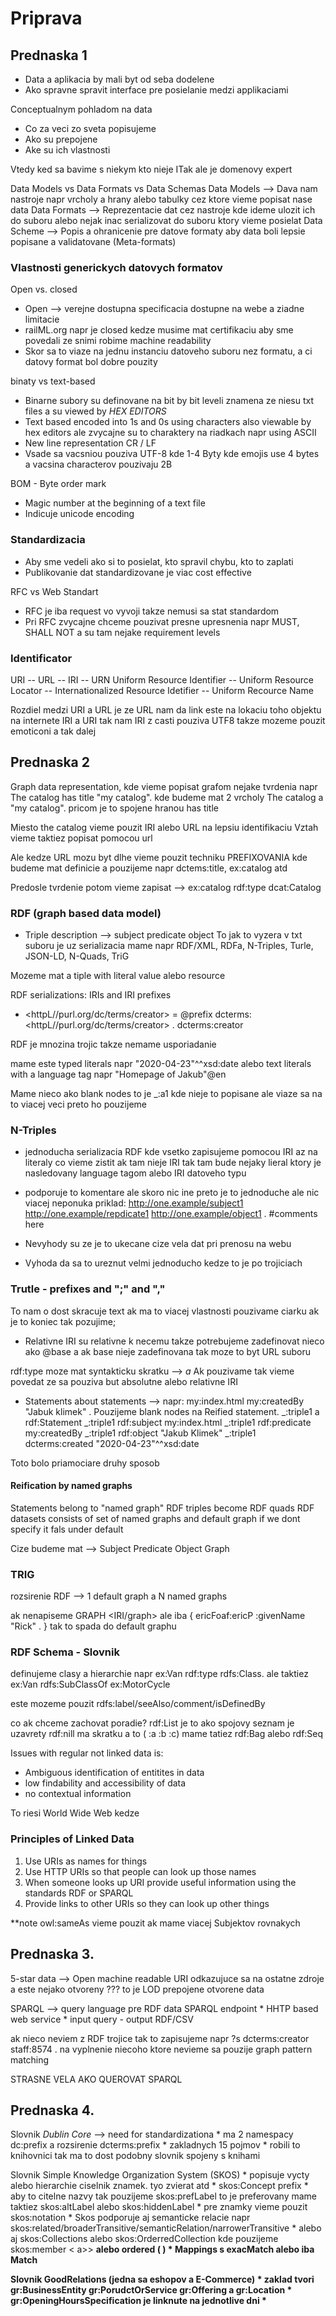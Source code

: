# Priprava

## Prednaska 1

* Data a aplikacia by mali byt od seba dodelene
* Ako spravne spravit interface pre posielanie medzi applikaciami

Conceptualnym pohladom na data
* Co za veci zo sveta popisujeme
* Ako su prepojene
* Ake su ich vlastnosti

Vtedy ked sa bavime s niekym kto nieje ITak ale je domenovy expert

Data Models vs Data Formats vs Data Schemas
Data Models --> Dava nam nastroje napr vrcholy a hrany alebo tabulky  cez ktore vieme popisat nase data
Data Formats --> Reprezentacie dat cez nastroje kde ideme ulozit ich do suboru alebo nejak inac serializovat do suboru ktory vieme posielat
Data Scheme --> Popis a ohranicenie pre datove formaty aby data boli lepsie popisane a validatovane (Meta-formats) 

### Vlastnosti generickych datovych formatov
Open vs. closed
* Open --> verejne dostupna specificacia dostupne na webe a ziadne limitacie
* railML.org napr je closed kedze musime mat certifikaciu aby sme povedali ze snimi robime
machine readability
* Skor sa to viaze na jednu instanciu datoveho suboru nez formatu, a ci datovy format bol dobre pouzity

binaty vs text-based
* Binarne subory su definovane na bit by bit leveli znamena ze niesu txt files a su viewed by *HEX EDITORS*
* Text based encoded into 1s and 0s using characters also viewable by hex editors ale zvycajne su to charaktery na riadkach napr using ASCII
* New line representation CR / LF
* Vsade sa vacsniou pouziva UTF-8 kde 1-4 Byty kde emojis use 4 bytes a vacsina characterov pouzivaju 2B

BOM - Byte order mark 
* Magic number at the beginning of a text file
* Indicuje unicode encoding

### Standardizacia
* Aby sme vedeli ako si to posielat, kto spravil chybu, kto to zaplati
* Publikovanie dat standardizovane je viac cost effective


RFC vs Web Standart
* RFC je iba request vo vyvoji takze nemusi sa stat standardom
* Pri RFC zvycajne chceme pouzivat presne upresnenia napr MUST, SHALL NOT a su tam nejake requirement levels 

### Identificator
URI -- URL -- IRI -- URN
Uniform Resource Identifier -- Uniform Resource Locator -- Internationalized Resource Idetifier -- Uniform Recource Name

Rozdiel medzi URI a URL je ze URL nam da link este na lokaciu toho objektu na internete
IRI a URI tak nam IRI z casti pouziva UTF8 takze mozeme pouzit emoticoni a tak dalej

## Prednaska 2
Graph data representation, kde vieme popisat grafom nejake tvrdenia napr The catalog has title "my catalog". kde budeme mat 2 vrcholy The catalog a "my catalog". pricom je to spojene hranou has title

Miesto the catalog vieme pouzit IRI alebo URL na lepsiu identifikaciu
Vztah vieme taktiez popisat pomocou url

Ale kedze URL mozu byt dlhe vieme pouzit techniku PREFIXOVANIA kde budeme mat definicie a pouzijeme napr dctems:title, ex:catalog atd

Predosle tvrdenie potom vieme zapisat --> ex:catalog rdf:type dcat:Catalog

### RDF (graph based data model)
* Triple description --> subject predicate object
To jak to vyzera v txt suboru je uz serializacia mame napr RDF/XML, RDFa, N-Triples, Turle, JSON-LD, N-Quads, TriG

Mozeme mat a tiple with literal value alebo resource  

RDF serializations: IRIs and IRI prefixes
* <httpL//purl.org/dc/terms/creator> = @prefix dcterms: <httpL//purl.org/dc/terms/creator> . dcterms:creator

RDF je mnozina trojic takze nemame usporiadanie

mame este typed literals napr "2020-04-23"^^xsd:date alebo text literals with a language tag napr "Homepage of Jakub"@en

Mame nieco ako blank nodes to je _:a1 kde nieje to popisane ale viaze sa na to viacej veci preto ho pouzijeme 

### N-Triples
* jednoducha serializacia RDF kde vsetko zapisujeme pomocou IRI az na literaly co vieme zistit ak tam nieje IRI tak tam bude nejaky lieral ktory je nasledovany language tagom alebo IRI datoveho typu
* podporuje to komentare ale skoro nic ine preto je to jednoduche ale nic viacej neponuka
priklad: <http://one.example/subject1> <http://one.example/repdicate1> <http://one.example/object1> . #comments here

* Nevyhody su ze je to ukecane cize vela dat pri prenosu na webu
* Vyhoda da sa to ureznut velmi jednoducho kedze to je po trojiciach

### Trutle - prefixes and ";" and ","

To nam o dost skracuje text ak ma to viacej vlastnosti pouzivame ciarku ak je to koniec tak pozujime;
* Relativne IRI su relativne k necemu takze potrebujeme zadefinovat nieco ako @base a ak base nieje zadefinovana tak moze to byt URL suboru

rdf:type moze mat syntakticku skratku --> *a*
Ak pouzivame <a1> tak vieme povedat ze sa pouziva but absolutne alebo relativne IRI

* Statements about statements
--> napr: my:index.html my:createdBy "Jabuk klimek" .
Pouzijeme blank nodes na Reified statement.
_:triple1 a rdf:Statement
_:triple1 rdf:subject my:index.html
_:triple1 rdf:predicate my:createdBy
_:triple1 rdf:object "Jakub Klimek"
_:triple1 dcterms:created "2020-04-23"^^xsd:date

Toto bolo priamociare druhy sposob 

#### Reification by named graphs
Statements belong to "named graph"
RDF triples become RDF quads
RDF datasets consists of set of named graphs and default graph if we dont specify it fals under default

Cize budeme mat --> Subject Predicate Object Graph

### TRIG

rozsirenie RDF --> 1 default graph a N named graphs

ak nenapiseme GRAPH <IRI/graph> ale iba { ericFoaf:ericP :givenName "Rick" . } tak to spada do default graphu

### RDF Schema - Slovnik

definujeme clasy a hierarchie napr ex:Van rdf:type rdfs:Class. ale taktiez ex:Van rdfs:SubClassOf ex:MotorCycle

este mozeme pouzit rdfs:label/seeAlso/comment/isDefinedBy 

co ak chceme zachovat poradie? rdf:List je to ako spojovy seznam je uzavrety rdf:nill ma skratku a to ( :a :b :c)
mame tatiez rdf:Bag alebo rdf:Seq

Issues with regular not linked data is:
* Ambiguous identification of entitites in data
* low findability and accessibility of data
* no contextual information

To riesi World Wide Web kedze 

### Principles of Linked Data

1. Use URIs as names for things
2. Use HTTP URIs so that people can look up those names
3. When someone looks up URI provide useful information using the standards RDF or SPARQL
4. Provide links to other URIs so they can look up other things


**note owl:sameAs vieme pouzit ak mame viacej Subjektov rovnakych


## Prednaska 3.

5-star data --> Open machine readable URI odkazujuce sa na ostatne zdroje a este nejako otvoreny ??? to je LOD prepojene otvorene data

SPARQL --> query language pre RDF data
SPARQL endpoint
    * HHTP based web service
    * input query - output RDF/CSV

ak nieco neviem z RDF trojice tak to zapisujeme napr ?s dcterms:creator staff:8574 .
na vyplnenie niecoho ktore nevieme sa pouzije graph pattern matching

STRASNE VELA AKO QUEROVAT SPARQL

## Prednaska 4.

Slovnik *Dublin Core* --> need for standardizationa
    * ma 2 namespacy dc:prefix a rozsirenie dcterms:prefix 
    * zakladnych 15 pojmov
    * robili to knihovnici tak ma to dost podobny slovnik spojeny s knihami

Slovnik Simple Knowledge Organization System (SKOS)
    * popisuje vycty alebo hierarchie ciselnik znamek. tyo zvierat atd
    * skos:Concept prefix
    * aby to citelne nazvy tak pouzijeme skos:prefLabel to je preferovany mame taktiez skos:altLabel alebo skos:hiddenLabel
    * pre znamky vieme pouzit skos:notation
    * Skos podporuje aj semanticke relacie napr skos:related/broaderTransitive/semanticRelation/narrowerTransitive
    * alebo aj skos:Collections alebo skos:OrderredCollection kde pouzijeme skos:member < a>> <b> <c>  alebo ordered (<a> <b> <c>)
    * Mappings s exacMatch alebo iba Match

Slovnik GoodRelations (jedna sa eshopov a E-Commerce)
    * zaklad tvori gr:BusinessEntity gr:PorudctOrService gr:Offering a gr:Location
    * gr:OpeningHoursSpecification je linknute na jednotlive dni
    *  
